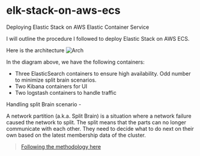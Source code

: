 # elk-stack-on-aws-ecs
 Deploying Elastic Stack on AWS Elastic Container Service

I will outline the procedure I followed to deploy Elastic Stack on AWS ECS.

Here is the architecture
![Arch](https://github.com/deepgorthi/elk-stack-on-aws-ecs/blob/master/ELK-ECS.jpg)

In the diagram above, we have the following containers:
- Three ElasticSearch containers to ensure high availability. Odd number to minimize split brain scenarios.
- Two Kibana containers for UI
- Two logstash containers to handle traffic

Handling split Brain scenario - 

A network partition (a.k.a. Split Brain) is a situation where a network failure caused the network to split. The split means that the parts can no longer communicate with each other. They need to decide what to do next on their own based on the latest membership data of the cluster.

> [Following the methodology here](https://scalac.io/split-brain-scenarios-with-akka-scala/#targetText=A%20network%20partition%20membership%20data%20of%20the%20cluster)

